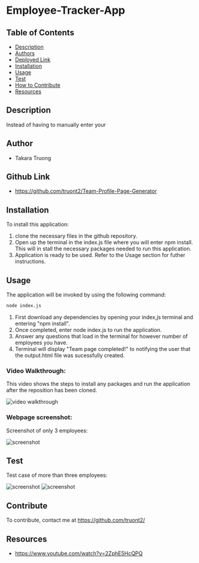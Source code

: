 # Employee-Tracker-App

## Table of Contents
- [Description](#description)
- [Authors](#authors)
- [Deployed Link](#deployed-Link)
- [Installation](#installation)
- [Usage](#usage)
- [Test](#test)
- [How to Contribute](#contribute)
- [Resources](#resources)

## Description

Instead of having to manually enter your 
## Author 
- Takara Truong

## Github Link

* https://github.com/truont2/Team-Profile-Page-Generator

## Installation

To install this application:
1. clone the necessary files in the github repository.
2. Open up the terminal in the index.js file where you will enter npm install. This will in stall the necessary packages needed to run this application. 
3. Application is ready to be used. Refer to the Usage section for futher instructions.

## Usage

The application will be invoked by using the following command:

```bash
node index.js
```

1. First download any dependencies by opening your index,js terminal and entering "npm install". 
2. Once completed, enter node index.js to run the application. 
3. Answer any questions that load in the terminal for however number of employees you have. 
4. Terminal will display "Team page completed!" to notifying the user that the output.html file was sucessfully created.

### Video Walkthrough: 

This video shows the steps to install any packages and run the application after the reposition has been cloned.

![video walkthrough](./assets/teamPageUsage.gif)

### Webpage screenshot:

Screenshot of only 3 employees:

![screenshot](./assets/teamPage.PNG)

## Test 

Test case of more than three employees:

![screenshot](./assets/commandLine.PNG)
![screenshot](./assets/fiveCards.PNG)

## Contribute

To contribute, contact me at https://github.com/truont2/

## Resources 

* https://www.youtube.com/watch?v=2ZphE5HcQPQ 

